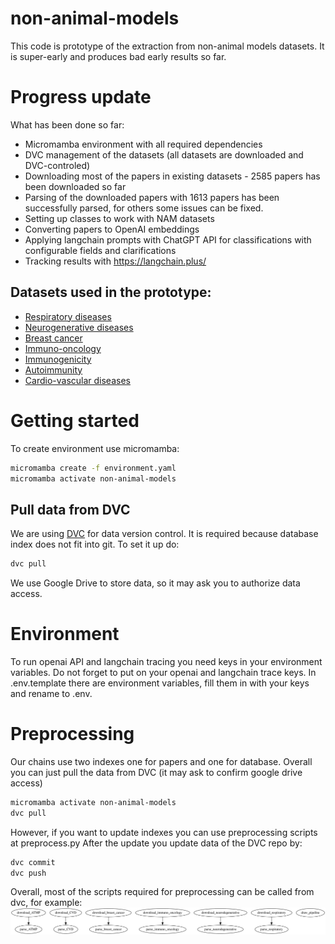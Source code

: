 # non-animal-models

This code is prototype of the extraction from non-animal models datasets.
It is super-early and produces bad early results so far.

# Progress update

What has been done so far:
* Micromamba environment with all required dependencies
* DVC management of the datasets (all datasets are downloaded and DVC-controled)
* Downloading most of the papers in existing datasets - 2585 papers has been downloaded so far
* Parsing of the downloaded papers with 1613 papers has been successfully parsed, for others some issues can be fixed.
*  Setting up classes to work with NAM datasets
* Converting papers to OpenAI embeddings
* Applying langchain prompts with ChatGPT API for classifications with configurable fields and clarifications
* Tracking results with https://langchain.plus/
## Datasets used in the prototype:

* [Respiratory diseases](https://cidportal.jrc.ec.europa.eu/ftp/jrc-opendata/EURL-ECVAM/datasets/BiomedResearchReview/Respiratory_data%20catalogue_v2September2020.xlsx)
* [Neurogenerative diseases](https://cidportal.jrc.ec.europa.eu/ftp/jrc-opendata/EURL-ECVAM/datasets/BiomedResearchReview/Neurodegenerative_data%20catalogue_v27April2021.xlsx)
* [Breast cancer](https://cidportal.jrc.ec.europa.eu/ftp/jrc-opendata/EURL-ECVAM/datasets/BiomedResearchReview/Breast%20cancer_data%20catalogue.xlsx)
* [Immuno-oncology](https://cidportal.jrc.ec.europa.eu/ftp/jrc-opendata/EURL-ECVAM/datasets/BiomedResearchReview/Immuno-oncology_data%20catalogue.xlsx)
* [Immunogenicity](https://jeodpp.jrc.ec.europa.eu/ftp/jrc-opendata/EURL-ECVAM/datasets/BiomedResearchReview/ATMP_data_catalogue_v23March2022.xlsx)
* [Autoimmunity](https://data.jrc.ec.europa.eu/dataset/700397b2-edd7-4ed6-86f7-fc1b164ed432)
* [Cardio-vascular diseases](https://jeodpp.jrc.ec.europa.eu/ftp/jrc-opendata/EURL-ECVAM/datasets/BiomedResearchReview/Carciovascular_data_catalogue_v29September2022.xlsx)


# Getting started

To create environment use micromamba:
```bash
micromamba create -f environment.yaml
micromamba activate non-animal-models
```

## Pull data from DVC
We are using [DVC](http://dvc.org) for data version control.
It is required because database index does not fit into git.
To set it up do:
```bash
dvc pull
```
We use Google Drive to store data, so it may ask you to authorize data access.

# Environment

To run openai API and langchain tracing you need keys in your environment variables.
Do not forget to put on your openai and langchain trace keys.
In .env.template there are environment variables, fill them in with your keys and rename to .env.


# Preprocessing
Our chains use two indexes one for papers and one for database.
Overall you can just pull the data from DVC (it may ask to confirm google drive access)
```bash
micromamba activate non-animal-models
dvc pull
```
However, if you want to update indexes you can use preprocessing scripts at
preprocess.py
After the update you update data of the DVC repo by:
```bash
dvc commit
dvc push
```

Overall, most of the scripts required for preprocessing can be called from dvc, for example:
![Alt text](./dvc_pipeline.svg)